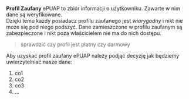 ﻿












































































**Profil Zaufany** ePUAP to zbiór informacji o użytkowniku. Zawarte w nim dane są weryfikowane.  
Dzięki temu każdy posiadacz profilu zaufanego jest *wiarygodny* i nikt nie może się pod niego podszyć.
Dane zamieszczone w profilu zaufanym są zabezpieczone i nikt  poza właścicielem nie ma do nich dostępu.

> sprawdzić czy profil jest płatny czy darmowy

Aby uzyskać profil zaufany ePUAP należy podjąć decyzję jak będziemy uwierzytelniać nasze dane:

1. co1
1. co2
1. co3
1. ...

